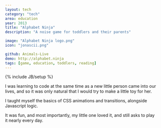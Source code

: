 ```yaml
---
layout: tech
category: "tech"
area: education
year: 2013
title: "Alphabet Ninja"
description: "A noise game for toddlers and their parents"

image: "Alphabet Ninja logo.png"
icon: "jonascii.png"

github: Animals-Live
demo: http://alphabet.ninja
tags: [game, education, toddlers, reading]
---
```

{% include JB/setup %}

I was learning to code at the same time as a new little person came into our lives, and so it was only natural that I would try to make a little toy for her.

I taught myself the basics of CSS animations and transitions, alongside Javascript logic.

It was fun, and most importantly, my little one loved it, and still asks to play it nearly every day.


